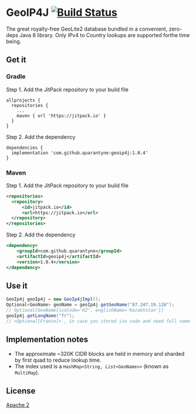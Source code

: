 # GeoIP4J [![Build Status](https://travis-ci.org/quarantyne/geoip4j.svg?branch=master)](https://travis-ci.org/quarantyne/geoip4j)
The great royalty-free GeoLite2 database bundled in a convenient, zero-deps Java 8 library.
Only IPv4 to Country lookups are supported forthe time being.

## Get it
### Gradle
Step 1. Add the JitPack repository to your build file 
```
allprojects {
  repositories {
    ...
    maven { url 'https://jitpack.io' }
  }
}
```

Step 2. Add the dependency
```
dependencies {
  implementation 'com.github.quarantyne:geoip4j:1.0.4'
}
```

### Maven
Step 1. Add the JitPack repository to your build file
```xml
<repositories>
  <repository>
      <id>jitpack.io</id>
      <url>https://jitpack.io</url>
  </repository>
</repositories>
```

Step 2. Add the dependency
```xml
<dependency>
    <groupId>com.github.quarantyne</groupId>
    <artifactId>geoip4j</artifactId>
    <version>1.0.4</version>
</dependency>
```

## Use it
```java
GeoIp4j geoIp4j = new GeoIp4jImpl();
Optional<GeoName> geoName = geoIp4j.getGeoName("87.247.19.126");
// Optional[GeoName{isoCode='KZ', englishName='Kazakhstan'}]
geoIp4j.getLongName("fr");
// <Optional[France]> , in case you stored iso code and need full name
```

## Implementation notes
 - The approximate ~320K CIDR blocks are held in memory and sharded by first quad to reduce lookup time. 
 - The index used is a `HashMap<String, List<GeoName>>` (known as `MultiMap`).

## License
[Apache 2](https://github.com/quarantyne/geoip4j/blob/master/LICENSE)
